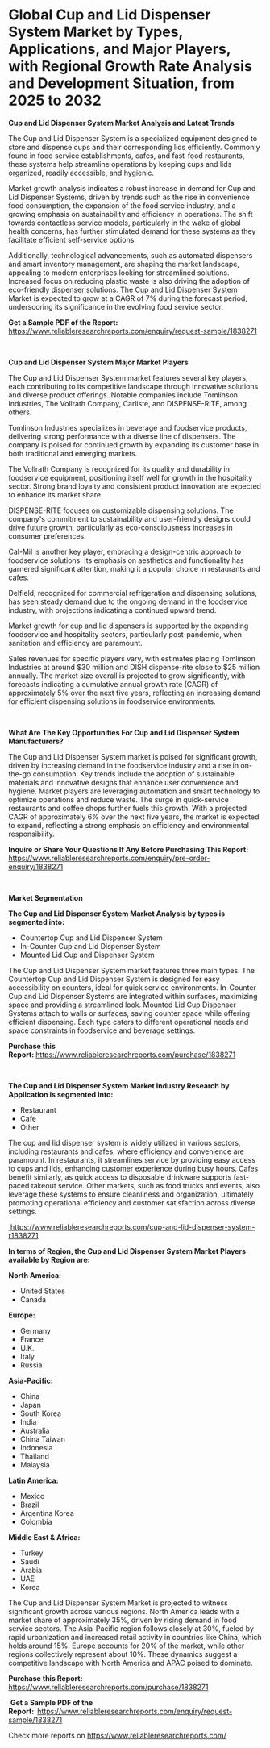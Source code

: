 <p><h1>Global Cup and Lid Dispenser System Market by Types, Applications, and Major Players, with Regional Growth Rate Analysis and Development Situation, from 2025 to 2032</h1></p><p><strong>Cup and Lid Dispenser System Market Analysis and Latest Trends</strong></p>
<p><p>The Cup and Lid Dispenser System is a specialized equipment designed to store and dispense cups and their corresponding lids efficiently. Commonly found in food service establishments, cafes, and fast-food restaurants, these systems help streamline operations by keeping cups and lids organized, readily accessible, and hygienic. </p><p>Market growth analysis indicates a robust increase in demand for Cup and Lid Dispenser Systems, driven by trends such as the rise in convenience food consumption, the expansion of the food service industry, and a growing emphasis on sustainability and efficiency in operations. The shift towards contactless service models, particularly in the wake of global health concerns, has further stimulated demand for these systems as they facilitate efficient self-service options.</p><p>Additionally, technological advancements, such as automated dispensers and smart inventory management, are shaping the market landscape, appealing to modern enterprises looking for streamlined solutions. Increased focus on reducing plastic waste is also driving the adoption of eco-friendly dispenser solutions. The Cup and Lid Dispenser System Market is expected to grow at a CAGR of 7% during the forecast period, underscoring its significance in the evolving food service sector.</p></p>
<p><strong>Get a Sample PDF of the Report:&nbsp;</strong> <a href="https://www.reliableresearchreports.com/enquiry/request-sample/1838271?utm_campaign=2280&utm_medium=2&utm_source=Github&utm_content=ia&utm_term=28022025&utm_id=cup-and-lid-dispenser-system">https://www.reliableresearchreports.com/enquiry/request-sample/1838271</a></p>
<p>&nbsp;</p>
<p><strong>Cup and Lid Dispenser System Major Market Players</strong></p>
<p><p>The Cup and Lid Dispenser System market features several key players, each contributing to its competitive landscape through innovative solutions and diverse product offerings. Notable companies include Tomlinson Industries, The Vollrath Company, Carliste, and DISPENSE-RITE, among others. </p><p>Tomlinson Industries specializes in beverage and foodservice products, delivering strong performance with a diverse line of dispensers. The company is poised for continued growth by expanding its customer base in both traditional and emerging markets.</p><p>The Vollrath Company is recognized for its quality and durability in foodservice equipment, positioning itself well for growth in the hospitality sector. Strong brand loyalty and consistent product innovation are expected to enhance its market share.</p><p>DISPENSE-RITE focuses on customizable dispensing solutions. The company's commitment to sustainability and user-friendly designs could drive future growth, particularly as eco-consciousness increases in consumer preferences.</p><p>Cal-Mil is another key player, embracing a design-centric approach to foodservice solutions. Its emphasis on aesthetics and functionality has garnered significant attention, making it a popular choice in restaurants and cafes.</p><p>Delfield, recognized for commercial refrigeration and dispensing solutions, has seen steady demand due to the ongoing demand in the foodservice industry, with projections indicating a continued upward trend.</p><p>Market growth for cup and lid dispensers is supported by the expanding foodservice and hospitality sectors, particularly post-pandemic, when sanitation and efficiency are paramount. </p><p>Sales revenues for specific players vary, with estimates placing Tomlinson Industries at around $30 million and DISH dispense-rite close to $25 million annually. The market size overall is projected to grow significantly, with forecasts indicating a cumulative annual growth rate (CAGR) of approximately 5% over the next five years, reflecting an increasing demand for efficient dispensing solutions in foodservice environments.</p></p>
<p>&nbsp;</p>
<p><strong>What Are The Key Opportunities For Cup and Lid Dispenser System Manufacturers?</strong></p>
<p><p>The Cup and Lid Dispenser System market is poised for significant growth, driven by increasing demand in the foodservice industry and a rise in on-the-go consumption. Key trends include the adoption of sustainable materials and innovative designs that enhance user convenience and hygiene. Market players are leveraging automation and smart technology to optimize operations and reduce waste. The surge in quick-service restaurants and coffee shops further fuels this growth. With a projected CAGR of approximately 6% over the next five years, the market is expected to expand, reflecting a strong emphasis on efficiency and environmental responsibility.</p></p>
<p><strong>Inquire or Share Your Questions If Any Before Purchasing This Report:</strong> <a href="https://www.reliableresearchreports.com/enquiry/pre-order-enquiry/1838271?utm_campaign=2280&utm_medium=2&utm_source=Github&utm_content=ia&utm_term=28022025&utm_id=cup-and-lid-dispenser-system">https://www.reliableresearchreports.com/enquiry/pre-order-enquiry/1838271</a></p>
<p>&nbsp;</p>
<p><strong>Market Segmentation</strong></p>
<p><strong>The Cup and Lid Dispenser System Market Analysis by types is segmented into:</strong></p>
<p><ul><li>Countertop Cup and Lid Dispenser System</li><li>In-Counter Cup and Lid Dispenser System</li><li>Mounted Lid Cup and Dispenser System</li></ul></p>
<p><p>The Cup and Lid Dispenser System market features three main types. The Countertop Cup and Lid Dispenser System is designed for easy accessibility on counters, ideal for quick service environments. In-Counter Cup and Lid Dispenser Systems are integrated within surfaces, maximizing space and providing a streamlined look. Mounted Lid Cup Dispenser Systems attach to walls or surfaces, saving counter space while offering efficient dispensing. Each type caters to different operational needs and space constraints in foodservice and beverage settings.</p></p>
<p><strong>Purchase this Report:&nbsp;</strong><a href="https://www.reliableresearchreports.com/purchase/1838271?utm_campaign=2280&utm_medium=2&utm_source=Github&utm_content=ia&utm_term=28022025&utm_id=cup-and-lid-dispenser-system">https://www.reliableresearchreports.com/purchase/1838271</a></p>
<p>&nbsp;</p>
<p><strong>The Cup and Lid Dispenser System Market Industry Research by Application is segmented into:</strong></p>
<p><ul><li>Restaurant</li><li>Cafe</li><li>Other</li></ul></p>
<p><p>The cup and lid dispenser system is widely utilized in various sectors, including restaurants and cafes, where efficiency and convenience are paramount. In restaurants, it streamlines service by providing easy access to cups and lids, enhancing customer experience during busy hours. Cafes benefit similarly, as quick access to disposable drinkware supports fast-paced takeout service. Other markets, such as food trucks and events, also leverage these systems to ensure cleanliness and organization, ultimately promoting operational efficiency and customer satisfaction across diverse settings.</p></p>
<p><a href="https://www.reliableresearchreports.com/cup-and-lid-dispenser-system-r1838271?utm_campaign=2280&utm_medium=2&utm_source=Github&utm_content=ia&utm_term=28022025&utm_id=cup-and-lid-dispenser-system">&nbsp;https://www.reliableresearchreports.com/cup-and-lid-dispenser-system-r1838271</a></p>
<p><strong>In terms of Region, the Cup and Lid Dispenser System Market Players available by Region are:</strong></p>
<p>
    <p> <strong> North America: </strong>
        <ul>
            <li>United States</li>
            <li>Canada</li>
        </ul>
        </p> 
    <p> <strong> Europe: </strong>
        <ul>
            <li>Germany</li>
            <li>France</li>
            <li>U.K.</li>
            <li>Italy</li>
            <li>Russia</li>
        </ul>
        </p> 
    <p> <strong> Asia-Pacific: </strong>
        <ul>
            <li>China</li>
            <li>Japan</li>
            <li>South Korea</li>
            <li>India</li>
            <li>Australia</li>
            <li>China Taiwan</li>
            <li>Indonesia</li>
            <li>Thailand</li>
            <li>Malaysia</li>
        </ul>
        </p> 
    <p> <strong> Latin America: </strong>
        <ul>
            <li>Mexico</li>
            <li>Brazil</li>
            <li>Argentina Korea</li>
            <li>Colombia</li>
        </ul>
        </p> 
    <p> <strong> Middle East & Africa: </strong>
        <ul>
            <li>Turkey</li>
            <li>Saudi</li>
            <li>Arabia</li>
            <li>UAE</li>
            <li>Korea</li>
        </ul>
    </p>
    </p>
<p><p>The Cup and Lid Dispenser System Market is projected to witness significant growth across various regions. North America leads with a market share of approximately 35%, driven by rising demand in food service sectors. The Asia-Pacific region follows closely at 30%, fueled by rapid urbanization and increased retail activity in countries like China, which holds around 15%. Europe accounts for 20% of the market, while other regions collectively represent about 10%. These dynamics suggest a competitive landscape with North America and APAC poised to dominate.</p></p>
<p><strong>Purchase this Report: </strong><a href="https://www.reliableresearchreports.com/purchase/1838271?utm_campaign=2280&utm_medium=2&utm_source=Github&utm_content=ia&utm_term=28022025&utm_id=cup-and-lid-dispenser-system">https://www.reliableresearchreports.com/purchase/1838271</a></p>
<p>&nbsp;<strong>Get a Sample PDF of the Report:&nbsp;&nbsp;</strong><a href="https://www.reliableresearchreports.com/enquiry/request-sample/1838271?utm_campaign=2280&utm_medium=2&utm_source=Github&utm_content=ia&utm_term=28022025&utm_id=cup-and-lid-dispenser-system">https://www.reliableresearchreports.com/enquiry/request-sample/1838271</a></p>
<p><strong></strong></p>
<p>Check more reports on <a href="https://www.reliableresearchreports.com/?utm_campaign=2280&utm_medium=2&utm_source=Github&utm_content=ia&utm_term=28022025&utm_id=cup-and-lid-dispenser-system">https://www.reliableresearchreports.com/</a></p>